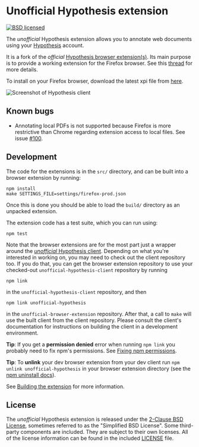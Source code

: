 Unofficial Hypothesis extension
===============================

<!-- [![Build status](https://img.shields.io/travis/hypothesis/browser-extension/master.svg)][travis] -->
[![BSD licensed](https://img.shields.io/badge/license-BSD-blue.svg)][license]

<!-- [travis]: https://travis-ci.org/hypothesis/browser-extension
[irc]: https://www.irccloud.com/invite?channel=%23hypothes.is&amp;hostname=irc.freenode.net&amp;port=6667&amp;ssl=1 -->
[license]: https://github.com/diegodlh/unofficial-browser-extension/blob/master/LICENSE

The *unofficial* Hypothesis extension allows you to annotate web documents using your
[Hypothesis][service] account.

It is a fork of the *official* [Hypothesis browser extension(s)](https://github.com/hypothesis/browser-extension).
Its main purpose is to provide a working extension for the Firefox browser. See this [thread](https://github.com/hypothesis/browser-extension/issues/310) for more details.

To install on your Firefox browser, download the latest xpi file from [here](https://github.com/diegodlh/unofficial-hypothesis-extension/releases/latest).

![Screenshot of Hypothesis client](/images/screenshot.png?raw=true)

[service]: https://hypothes.is

Known bugs
-----------

* Annotating local PDFs is not supported because Firefox is more restrictive than Chrome regarding extension access to local files. See issue [#100](https://github.com/hypothesis/browser-extension/issues/100).

Development
-----------

The code for the extensions is in the `src/` directory, and can be built into a
browser extension by running:

    npm install
    make SETTINGS_FILE=settings/firefox-prod.json

Once this is done you should be able to load the `build/` directory as an
unpacked extension.

The extension code has a test suite, which you can run using:

    npm test

Note that the browser extensions are for the most part just a wrapper around the
[*unofficial* Hypothesis client][unofficial-client]. Depending on what you're interested in working on,
you may need to check out the client repository too. If you do that, you can get
the browser extension repository to use your checked-out `unofficial-hypothesis-client` repository by
running

    npm link

in the `unofficial-hypothesis-client` repository, and then

    npm link unofficial-hypothesis

in the `unofficial-browser-extension` repository. After that, a call to `make` will use the
built client from the client repository. Please consult the client's
documentation for instructions on building the client in a development
environment.

**Tip**: If you get a **permission denied** error when running `npm link`
you probably need to fix npm's permissions. See
[Fixing npm permissions](https://docs.npmjs.com/getting-started/fixing-npm-permissions).

**Tip**: To **unlink** your dev browser extension from your dev client run
`npm unlink unofficial-hypothesis` in your browser extension directory
(see the [npm uninstall docs](https://docs.npmjs.com/cli/uninstall)).

See [Building the extension](docs/building.md) for more information.

[unofficial-client]: https://github.com/diegodlh/unofficial-hypothesis-client/

License
-------

The *unofficial* Hypothesis extension is released under the [2-Clause BSD
License][bsd2c], sometimes referred to as the "Simplified BSD License". Some
third-party components are included. They are subject to their own licenses. All
of the license information can be found in the included [LICENSE][license] file.

[bsd2c]: http://www.opensource.org/licenses/BSD-2-Clause
[license]: https://github.com/diegodlh/unofficial-hypothesis-extension/blob/master/LICENSE
